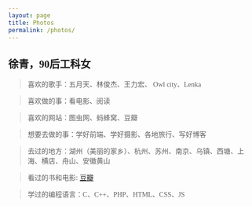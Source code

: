 ```yaml
---
layout: page
title: Photos
permalink: /photos/
---
```


## <font face="微软雅黑">徐青，90后工科女</font> ##

><font face="微软雅黑">喜欢的歌手：五月天、林俊杰、王力宏、 Owl city、Lenka</font>

><font face="微软雅黑">喜欢做的事：看电影、阅读</font>

><font face="微软雅黑">喜欢的网站：图虫网、蚂蜂窝、豆瓣</font>

><font face="微软雅黑">想要去做的事：学好前端、学好摄影、各地旅行、写好博客</font>

><font face="微软雅黑">去过的地方：湖州（美丽的家乡）、杭州、苏州、南京、乌镇、西塘、上海、横店、舟山、安徽黄山</font>

>看过的书和电影: [豆瓣](https://www.douban.com/people/127698022/)

><font face="微软雅黑">学过的编程语言：C、C++、PHP、HTML、CSS、JS</font>
